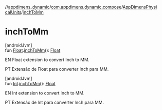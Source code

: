 //[appdimens_dynamic](../../../index.md)/[com.appdimens.dynamic.compose](../index.md)/[AppDimensPhysicalUnits](index.md)/[inchToMm](inch-to-mm.md)

# inchToMm

[androidJvm]\
fun [Float](https://kotlinlang.org/api/core/kotlin-stdlib/kotlin/-float/index.html).[inchToMm](inch-to-mm.md)(): [Float](https://kotlinlang.org/api/core/kotlin-stdlib/kotlin/-float/index.html)

EN Float extension to convert Inch to MM.

PT Extensão de Float para converter Inch para MM.

[androidJvm]\
fun [Int](https://kotlinlang.org/api/core/kotlin-stdlib/kotlin/-int/index.html).[inchToMm](inch-to-mm.md)(): [Float](https://kotlinlang.org/api/core/kotlin-stdlib/kotlin/-float/index.html)

EN Int extension to convert Inch to MM.

PT Extensão de Int para converter Inch para MM.